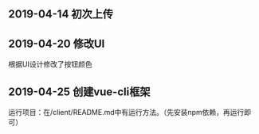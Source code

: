 ## 2019-04-14 初次上传


## 2019-04-20 修改UI

根据UI设计修改了按钮颜色

## 2019-04-25 创建vue-cli框架

运行项目：在/client/README.md中有运行方法。（先安装npm依赖，再运行即可）